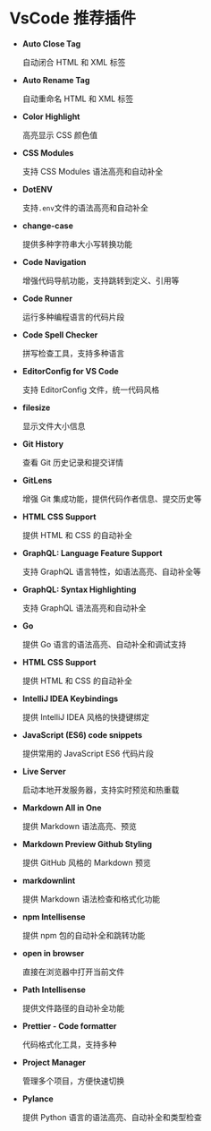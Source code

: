 # VsCode 推荐插件

- **Auto Close Tag**
  
  自动闭合 HTML 和 XML 标签

- **Auto Rename Tag**
  
  自动重命名 HTML 和 XML 标签

- **Color Highlight**
  
  高亮显示 CSS 颜色值

- **CSS Modules**
  
  支持 CSS Modules 语法高亮和自动补全

- **DotENV**
  
  支持`.env`文件的语法高亮和自动补全

- **change-case**
  
  提供多种字符串大小写转换功能

- **Code Navigation**
  
  增强代码导航功能，支持跳转到定义、引用等

- **Code Runner**
  
  运行多种编程语言的代码片段

- **Code Spell Checker**
  
  拼写检查工具，支持多种语言

- **EditorConfig for VS Code**
  
  支持 EditorConfig 文件，统一代码风格

- **filesize**
  
  显示文件大小信息

- **Git History**
  
  查看 Git 历史记录和提交详情

- **GitLens**
  
  增强 Git 集成功能，提供代码作者信息、提交历史等

- **HTML CSS Support**
  
  提供 HTML 和 CSS 的自动补全

- **GraphQL: Language Feature Support**
  
  支持 GraphQL 语言特性，如语法高亮、自动补全等

- **GraphQL: Syntax Highlighting**
  
  支持 GraphQL 语法高亮和自动补全
  
- **Go**
  
  提供 Go 语言的语法高亮、自动补全和调试支持

- **HTML CSS Support**
  
  提供 HTML 和 CSS 的自动补全

- **IntelliJ IDEA Keybindings**
  
  提供 IntelliJ IDEA 风格的快捷键绑定

- **JavaScript (ES6) code snippets**
  
  提供常用的 JavaScript ES6 代码片段

- **Live Server**
  
  启动本地开发服务器，支持实时预览和热重载

- **Markdown All in One**
  
  提供 Markdown 语法高亮、预览

- **Markdown Preview Github Styling**
  
  提供 GitHub 风格的 Markdown 预览

- **markdownlint**
  
  提供 Markdown 语法检查和格式化功能

- **npm Intellisense**
  
  提供 npm 包的自动补全和跳转功能

- **open in browser**
  
  直接在浏览器中打开当前文件

- **Path Intellisense**
  
  提供文件路径的自动补全功能

- **Prettier - Code formatter**
  
  代码格式化工具，支持多种

- **Project Manager**
  
  管理多个项目，方便快速切换

- **Pylance**
  
  提供 Python 语言的语法高亮、自动补全和类型检查